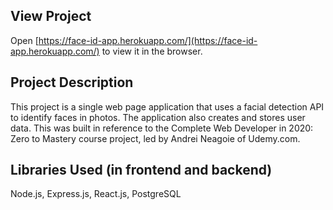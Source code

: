 ## View Project
Open [https://face-id-app.herokuapp.com/](https://face-id-app.herokuapp.com/) to view it in the browser.

## Project Description
This project is a single web page application that uses a facial detection API to identify faces in photos. The application also creates and stores user data. This was built in reference to the Complete Web Developer in 2020: Zero to Mastery course project, led by Andrei Neagoie of Udemy.com.

## Libraries Used (in frontend and backend)

Node.js, Express.js, React.js, PostgreSQL
